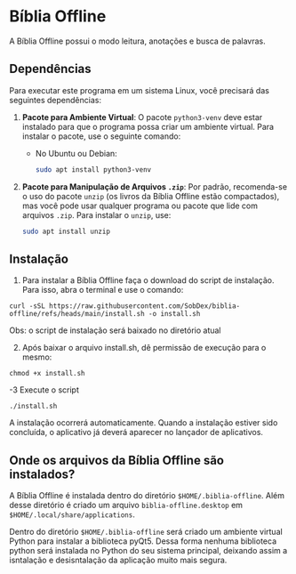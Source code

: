 # Bíblia Offline

A Bíblia Offline possui o modo leitura, anotações e busca de palavras.
## Dependências

Para executar este programa em um sistema Linux, você precisará das seguintes dependências:

1. **Pacote para Ambiente Virtual**: O pacote `python3-venv` deve estar instalado para que o programa possa criar um ambiente virtual. Para instalar o pacote, use o seguinte comando:

   - No Ubuntu ou Debian:
     ```bash
     sudo apt install python3-venv
     ```

2. **Pacote para Manipulação de Arquivos `.zip`**: Por padrão, recomenda-se o uso do pacote `unzip` (os livros da Bíblia Offline estão compactados), mas você pode usar qualquer programa ou pacote que lide com arquivos `.zip`. Para instalar o `unzip`, use:

   ```bash
   sudo apt install unzip


## Instalação
1. Para instalar a Bíblia Offline faça o download do script de instalação. Para isso, abra o terminal e use o comando:
```
curl -sSL https://raw.githubusercontent.com/SobDex/biblia-offline/refs/heads/main/install.sh -o install.sh
```
Obs: o script de instalação será baixado no diretório atual

2. Após baixar o arquivo install.sh, dê permissão de execução para o mesmo:
```
chmod +x install.sh
```

-3 Execute o script
```
./install.sh
```

A instalação ocorrerá automaticamente. Quando a instalação estiver sido concluída, o aplicativo já deverá aparecer no lançador de aplicativos.

## Onde os arquivos da Bíblia Offline são instalados?

A Bíblia Offline é instalada dentro do diretório `$HOME/.biblia-offline`. Além desse diretório é criado um arquivo `biblia-offline.desktop` em `$HOME/.local/share/applications`.

Dentro do diretório `$HOME/.biblia-offline` será criado um ambiente virtual Python para instalar a biblioteca pyQt5. Dessa forma nenhuma biblioteca python será instalada no Python do seu sistema principal, deixando assim a isntalação e desisntalação da aplicação muito mais segura.
